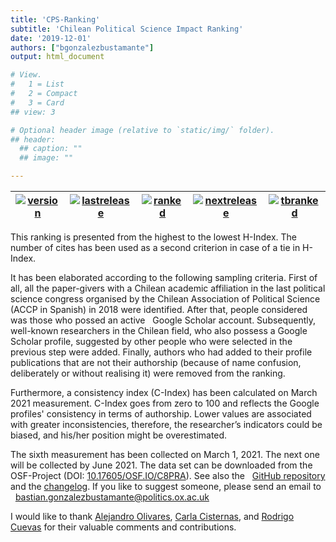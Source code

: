 ```yaml
---
title: 'CPS-Ranking'
subtitle: 'Chilean Political Science Impact Ranking'
date: '2019-12-01'
authors: ["bgonzalezbustamante"]
output: html_document

# View.
#   1 = List
#   2 = Compact
#   3 = Card
## view: 3

# Optional header image (relative to `static/img/` folder).
## header:
  ## caption: ""
  ## image: ""

---
```


| [![version](https://img.shields.io/badge/version-v3.2.4-blue.svg)](https://github.com/bgonzalezbustamante/CPS-Ranking/blob/master/changelog.txt) | [![lastrelease](https://img.shields.io/badge/latest%20release-March%202021-orange.svg)](/cps-ranking/series/2021-03-08-impact-ranking/) | [![ranked](https://img.shields.io/badge/cases%20ranked-153-brightgreen.svg)](/cps-ranking/series/2021-03-08-impact-ranking/) | [![nextrelease](https://img.shields.io/badge/next%20release-June%202021-red.svg)](https://github.com/bgonzalezbustamante/CPS-Ranking/blob/master/changelog.txt) | [![tbranked](https://img.shields.io/badge/to%20be%20ranked-8-yellow.svg)](https://github.com/bgonzalezbustamante/CPS-Ranking/blob/master/to-be-ranked.md) |
|---|---|---|---|---|

This ranking is presented from the highest to the lowest H-Index. The number of cites has been used as a second criterion in case of a tie in H-Index.

It has been elaborated according to the following sampling criteria. First of all, all the paper-givers with a Chilean academic affiliation in the last political science congress organised by the Chilean Association of Political Science (ACCP in Spanish) in 2018 were identified. After that, people considered was those who possed an active <i class="ai ai-google-scholar"></i> &nbsp; Google Scholar account. Subsequently, well-known researchers in the Chilean field, who also possess a Google Scholar profile, suggested by other people who were selected in the previous step were added. Finally, authors who had added to their profile publications that are not their authorship (because of name confusion, deliberately or without realising it) were removed from the ranking.

Furthermore, a consistency index (C-Index) has been calculated on March 2021 measurement. C-Index goes from zero to 100 and reflects the Google profiles' consistency in terms of authorship. Lower values are associated with greater inconsistencies, therefore, the researcher’s indicators could be biased, and his/her position might be overestimated. 

The sixth measurement has been collected on March 1, 2021. The next one will be collected by June 2021. The data set can be downloaded from the <i class="ai ai-osf"></i> &nbsp; OSF-Project (DOI: [10.17605/OSF.IO/C8PRA](http://doi.org/10.17605/OSF.IO/C8PRA)). See also the <i class="fab fa-github-alt"></i> &nbsp; [GitHub repository](https://github.com/bgonzalezbustamante/CPS-Ranking) and the [changelog](https://github.com/bgonzalezbustamante/CPS-Ranking/blob/master/changelog.txt). If you like to suggest someone, please send an email to <i class="fas fa-envelope"></i> &nbsp; bastian.gonzalezbustamante@politics.ox.ac.uk 

I would like to thank [Alejandro Olivares](/authors/aolivares/), [Carla Cisternas](/authors/ccisternas/), and [Rodrigo Cuevas](/authors/rcuevas/) for their valuable comments and contributions. 
